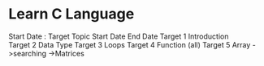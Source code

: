 # Learn C Language
Start Date :
Target    Topic           Start Date           End Date
Target 1 Introduction   
Target 2 Data Type
Target 3 Loops 
Target 4 Function (all)
Target 5 Array 
         ->searching
         ->Matrices 
